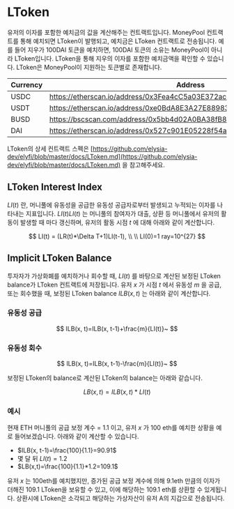 # LToken

유저의 이자를 포함한 예치금의 값을 계산해주는 컨트랙트입니다. MoneyPool 컨트랙트를 통해 예치되면 LToken이 발행되고, 예치금은 LToken 컨트랙트로 전송됩니다. 예를 들어 지우가 100DAI 토큰을 예치하면, 100DAI 토큰의 소유는 MoneyPool이 아니라 LToken입니다. LToken을 통해 지우의 이자를 포함한 예치금액을 확인할 수 있습니다. LToken은 MoneyPool이 지원하는 토큰별로 존재합니다.

| Currency | Address |
| --- | --- |
| USDC | https://etherscan.io/address/0x3Fea4cC5a03E372ac9cded96bD07795Ac9034d71 |
| USDT | https://etherscan.io/address/0xe0BdA8E3A27E889837Ae37970fe97194453ee79C |
| BUSD | https://bscscan.com/address/0x5bb4d02A0BA38fB8B916758f11d9B256967a1F7F |
| DAI | https://etherscan.io/address/0x527c901E05228f54a9a63151A924A97622F9f173 |

LToken의 상세 컨트랙트 스펙은 [https://github.com/elysia-dev/elyfi/blob/master/docs/LToken.md](https://github.com/elysia-dev/elyfi/blob/master/docs/LToken.md) 을 참고해주세요.

## LToken Interest Index

$LI(t)$ 란, 머니풀에 유동성을 공급한 유동성 공급자로부터 발생되고 누적되는 이자를 나타내는 지표입니다.
$LI(t)LI(t)$ 는 머니풀의 참여자가 대출, 상환 등 머니풀에서 유저의 활동이 발생할 때 마다 갱신하며, 유저의 활동 시점 $t$ 에 대해 아래와 같이 계산합니다.

$$
LI(t) = (LR(t)*\Delta T+1)LI(t-1), \\
\\
LI(0)=1 ray=10^{27}
$$

## Implicit LToken Balance
투자자가 가상화폐를 예치하거나 회수할 때, $LI(t)$ 를 바탕으로 계산된 보정된 LToken balance가 LToken 컨트랙트에 저장됩니다. 유저 $x$ 가 시점 $t$ 에서 유동성 $m$ 을 공급, 또는 회수했을 때, 보정된 LToken balance $ILB(x, t)$ 는 아래와 같이 계산합니다.

### 유동성 공급
$$
ILB(x, t)=ILB(x, t-1)+\frac{m}{LI(t)}~
$$

### 유동성 회수
$$
ILB(x, t)=ILB(x, t-1)-\frac{m}{LI(t)}~
$$

보정된 LToken의 balance로 계산된 LToken의 balance는 아래와 같습니다.

$$
LB(x, t)=ILB(x, t)*LI(t)
$$

### 예시
현재 ETH 머니풀의 공급 보정 계수 = 1.1 이고, 유저 $x$ 가 100 eth를 예치한 상황을 예로 들어보겠습니다. 아래와 같이 계산할 수 있습니다.

* $ILB(x, t-1)=\frac{100}{1.1}=90.91$
* 몇 달 뒤 $LI(t)=1.2$
* $LB(x,t)=\frac{100}{1.1}*1.2=109.1$

유저 $x$ 는 100eth를 예치했지만, 증가된 공급 보정 계수에 의해 9.1eth 만큼의 이자가 더해진 109.1 LToken을 보유할 수 있고, 이에 해당하는 109.1 eth를 상환할 수 있게됩니다. 상환시에 LToken은 소각되고 해당하는 가상자산이 유저 A의 지갑으로 전송됩니다.